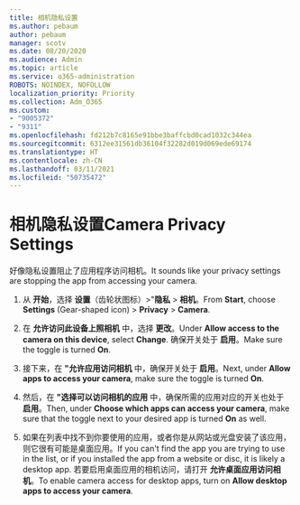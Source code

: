 ```yaml
---
title: 相机隐私设置
ms.author: pebaum
author: pebaum
manager: scotv
ms.date: 08/20/2020
ms.audience: Admin
ms.topic: article
ms.service: o365-administration
ROBOTS: NOINDEX, NOFOLLOW
localization_priority: Priority
ms.collection: Adm_O365
ms.custom:
- "9005372"
- "9311"
ms.openlocfilehash: fd212b7c8165e91bbe3baffcbd0cad1032c344ea
ms.sourcegitcommit: 6312ee31561db36104f32282d019d069ede69174
ms.translationtype: HT
ms.contentlocale: zh-CN
ms.lasthandoff: 03/11/2021
ms.locfileid: "50735472"
---
```

# <a name="camera-privacy-settings"></a><span data-ttu-id="e37f0-102">相机隐私设置</span><span class="sxs-lookup"><span data-stu-id="e37f0-102">Camera Privacy Settings</span></span>

<span data-ttu-id="e37f0-103">好像隐私设置阻止了应用程序访问相机。</span><span class="sxs-lookup"><span data-stu-id="e37f0-103">It sounds like your privacy settings are stopping the app from accessing your camera.</span></span>

1.  <span data-ttu-id="e37f0-104">从 **开始**，选择 **设置**（齿轮状图标）>"**隐私** > **相机**。</span><span class="sxs-lookup"><span data-stu-id="e37f0-104">From **Start**, choose **Settings** (Gear-shaped icon) > **Privacy** > **Camera**.</span></span>

2.  <span data-ttu-id="e37f0-105">在 **允许访问此设备上照相机** 中，选择 **更改**。</span><span class="sxs-lookup"><span data-stu-id="e37f0-105">Under **Allow access to the camera on this device**, select **Change**.</span></span> <span data-ttu-id="e37f0-106">确保开关处于 **启用**。</span><span class="sxs-lookup"><span data-stu-id="e37f0-106">Make sure the toggle is turned **On**.</span></span>

3.  <span data-ttu-id="e37f0-107">接下来，在 **"允许应用访问相机** 中，确保开关处于 **启用**。</span><span class="sxs-lookup"><span data-stu-id="e37f0-107">Next, under **Allow apps to access your camera**, make sure the toggle is turned **On**.</span></span>

4.  <span data-ttu-id="e37f0-108">然后，在 **"选择可以访问相机的应用** 中，确保所需的应用对应的开关也处于 **启用**。</span><span class="sxs-lookup"><span data-stu-id="e37f0-108">Then, under **Choose which apps can access your camera**, make sure that the toggle next to your desired app is turned **On** as well.</span></span>

5.  <span data-ttu-id="e37f0-109">如果在列表中找不到你要使用的应用，或者你是从网站或光盘安装了该应用，则它很有可能是桌面应用。</span><span class="sxs-lookup"><span data-stu-id="e37f0-109">If you can't find the app you are trying to use in the list, or if you installed the app from a website or disc, it is likely a desktop app.</span></span> <span data-ttu-id="e37f0-110">若要启用桌面应用的相机访问，请打开 **允许桌面应用访问相机**。</span><span class="sxs-lookup"><span data-stu-id="e37f0-110">To enable camera access for desktop apps, turn on **Allow desktop apps to access your camera**.</span></span>